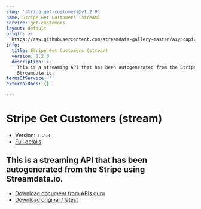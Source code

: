 ```yaml
---
slug: 'stripe:get-customers@v1.2.0'
name: Stripe Get Customers (stream)
service: get-customers
layout: default
origin: >-
  https://raw.githubusercontent.com/streamdata-gallery-master/asyncapi/master/_listings/stripe/stripe-get-customers-stream-async.md
info:
  title: Stripe Get Customers (stream)
  version: 1.2.0
  description: >-
    This is a streaming API that has been autogenerated from the Stripe using
    Streamdata.io.
termsOfService: ''
externalDocs: {}

---
```

# Stripe Get Customers (stream)

* Version: `1.2.0`
* [Full details](../html/stripe:get-customers@v1.2.0.html)




## This is a streaming API that has been autogenerated from the Stripe using Streamdata.io.



* [Download document from APIs.guru](https://raw.githubusercontent.com/APIs-guru/asyncapi-directory/master/docs/APIs/stripe%3Aget-customers%40v1.2.0.yaml)
* [Download original / latest](https://raw.githubusercontent.com/streamdata-gallery-master/asyncapi/master/_listings/stripe/stripe-get-customers-stream-async.md)

<script type="application/ld+json">
{
  "@context": "http://schema.org/",
  "@type": "WebAPI",
  "description": "This is a streaming API that has been autogenerated from the Stripe using Streamdata.io.",
  "documentation": "",

  "name": "Stripe Get Customers (stream)"
}
</script>
